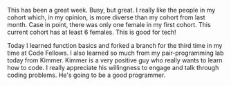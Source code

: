 This has been a great week. Busy, but great.  I really like the people in my cohort which, in my opinion, is more diverse than my cohort from last month.  Case in point, there was only one female in my first cohort.  This current cohort has at least 6 females.  This is good for tech!

Today I learned function basics and forked a branch for the third time in my time at Code Fellows.  I also learned so much from my pair-programming lab today from Kimmer.  Kimmer is a very positive guy who really wants to learn how to code.  I really appreciate his willingness to engage and talk through coding problems.  He's going to be a good programmer.
